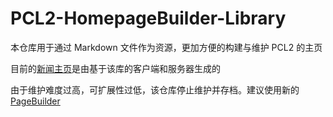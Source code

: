 # PCL2-HomepageBuilder-Library
本仓库用于通过 Markdown 文件作为资源，更加方便的构建与维护 PCL2 的主页

目前的[新闻主页](https://github.com/Light-Beacon/PCL2-NewsHomepage)是由基于该库的客户端和服务器生成的

由于维护难度过高，可扩展性过低，该仓库停止维护并存档。建议使用新的[PageBuilder](https://github.com/Light-Beacon/HomepageBuilder)
